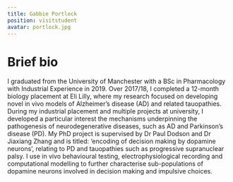 ```yaml
---
title: Gabbie Portlock
position: visitstudent
avatar: portlock.jpg
---
```


# Brief bio
I graduated from the University of Manchester with a BSc in Pharmacology with Industrial Experience in 2019. Over 2017/18, I completed a 12-month biology placement at Eli Lilly, where my research focused on developing novel in vivo models of Alzheimer’s disease (AD) and related tauopathies. During my industrial placement and multiple projects at university, I developed a particular interest the mechanisms underpinning the pathogenesis of neurodegenerative diseases, such as AD and Parkinson’s disease (PD).
My PhD project is supervised by Dr Paul Dodson and Dr Jiaxiang Zhang and is titled: ‘encoding of decision making by dopamine neurons’, relating to PD and tauopathies such as progressive supranuclear palsy. I use in vivo behavioural testing, electrophysiological recording and computational modelling to further characterise sub-populations of dopamine neurons involved in decision making and impulsive choices.